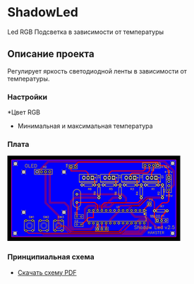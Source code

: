 # ShadowLed
Led RGB Подсветка в зависимости от температуры
## Описание проекта
Регулирует яркость светодиодной ленты в зависимости от температуры.
### Настройки
*Цвет RGB 
* Минимальная и максимальная температура
### Плата
![SCHEME](https://github.com/Hakster/ShadowLed/blob/master/schemes/schemes-1.png)
### Принципиальная схема
* [Скачать схему PDF](https://github.com/Hakster/ShadowLed/blob/master/Schematic_Shadow-v1.5_Sheet-1_20181017105115.pdf)
